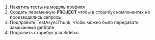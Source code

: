 1) Накатить тесты на модуль профиля
2) Создать переменную __PROJECT__ чтобы в сторибук компонентах не производились запросы
3) Подправить TestAsyncThunk, чтобы можно было передавать замоканный getState
4) Подравить сторибук для Sidebar
